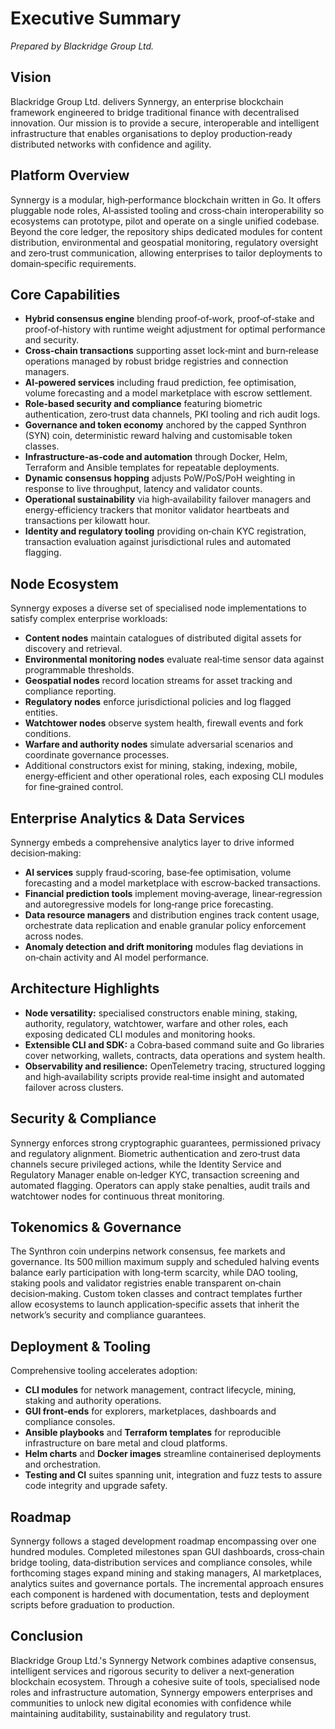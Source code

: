 # Executive Summary

*Prepared by Blackridge Group Ltd.*

## Vision
Blackridge Group Ltd. delivers Synnergy, an enterprise blockchain framework engineered to bridge traditional finance with decentralised innovation. Our mission is to provide a secure, interoperable and intelligent infrastructure that enables organisations to deploy production‑ready distributed networks with confidence and agility.

## Platform Overview
Synnergy is a modular, high‑performance blockchain written in Go. It offers pluggable node roles, AI‑assisted tooling and cross‑chain interoperability so ecosystems can prototype, pilot and operate on a single unified codebase. Beyond the core ledger, the repository ships dedicated modules for content distribution, environmental and geospatial monitoring, regulatory oversight and zero‑trust communication, allowing enterprises to tailor deployments to domain‑specific requirements.

## Core Capabilities
- **Hybrid consensus engine** blending proof‑of‑work, proof‑of‑stake and proof‑of‑history with runtime weight adjustment for optimal performance and security.
- **Cross‑chain transactions** supporting asset lock‑mint and burn‑release operations managed by robust bridge registries and connection managers.
- **AI‑powered services** including fraud prediction, fee optimisation, volume forecasting and a model marketplace with escrow settlement.
- **Role‑based security and compliance** featuring biometric authentication, zero‑trust data channels, PKI tooling and rich audit logs.
- **Governance and token economy** anchored by the capped Synthron (SYN) coin, deterministic reward halving and customisable token classes.
- **Infrastructure‑as‑code and automation** through Docker, Helm, Terraform and Ansible templates for repeatable deployments.
- **Dynamic consensus hopping** adjusts PoW/PoS/PoH weighting in response to live throughput, latency and validator counts.
- **Operational sustainability** via high‑availability failover managers and energy‑efficiency trackers that monitor validator heartbeats and transactions per kilowatt hour.
- **Identity and regulatory tooling** providing on‑chain KYC registration, transaction evaluation against jurisdictional rules and automated flagging.

## Node Ecosystem
Synnergy exposes a diverse set of specialised node implementations to satisfy complex enterprise workloads:
- **Content nodes** maintain catalogues of distributed digital assets for discovery and retrieval.
- **Environmental monitoring nodes** evaluate real‑time sensor data against programmable thresholds.
- **Geospatial nodes** record location streams for asset tracking and compliance reporting.
- **Regulatory nodes** enforce jurisdictional policies and log flagged entities.
- **Watchtower nodes** observe system health, firewall events and fork conditions.
- **Warfare and authority nodes** simulate adversarial scenarios and coordinate governance processes.
- Additional constructors exist for mining, staking, indexing, mobile, energy‑efficient and other operational roles, each exposing CLI modules for fine‑grained control.

## Enterprise Analytics & Data Services
Synnergy embeds a comprehensive analytics layer to drive informed decision‑making:
- **AI services** supply fraud‑scoring, base‑fee optimisation, volume forecasting and a model marketplace with escrow‑backed transactions.
- **Financial prediction tools** implement moving‑average, linear‑regression and autoregressive models for long‑range price forecasting.
- **Data resource managers** and distribution engines track content usage, orchestrate data replication and enable granular policy enforcement across nodes.
- **Anomaly detection and drift monitoring** modules flag deviations in on‑chain activity and AI model performance.

## Architecture Highlights
- **Node versatility:** specialised constructors enable mining, staking, authority, regulatory, watchtower, warfare and other roles, each exposing dedicated CLI modules and monitoring hooks.
- **Extensible CLI and SDK:** a Cobra‑based command suite and Go libraries cover networking, wallets, contracts, data operations and system health.
- **Observability and resilience:** OpenTelemetry tracing, structured logging and high‑availability scripts provide real‑time insight and automated failover across clusters.

## Security & Compliance
Synnergy enforces strong cryptographic guarantees, permissioned privacy and regulatory alignment. Biometric authentication and zero‑trust data channels secure privileged actions, while the Identity Service and Regulatory Manager enable on‑ledger KYC, transaction screening and automated flagging. Operators can apply stake penalties, audit trails and watchtower nodes for continuous threat monitoring.

## Tokenomics & Governance
The Synthron coin underpins network consensus, fee markets and governance. Its 500 million maximum supply and scheduled halving events balance early participation with long‑term scarcity, while DAO tooling, staking pools and validator registries enable transparent on‑chain decision‑making. Custom token classes and contract templates further allow ecosystems to launch application‑specific assets that inherit the network’s security and compliance guarantees.

## Deployment & Tooling
Comprehensive tooling accelerates adoption:
- **CLI modules** for network management, contract lifecycle, mining, staking and authority operations.
- **GUI front‑ends** for explorers, marketplaces, dashboards and compliance consoles.
- **Ansible playbooks** and **Terraform templates** for reproducible infrastructure on bare metal and cloud platforms.
- **Helm charts** and **Docker images** streamline containerised deployments and orchestration.
- **Testing and CI** suites spanning unit, integration and fuzz tests to assure code integrity and upgrade safety.

## Roadmap
Synnergy follows a staged development roadmap encompassing over one hundred modules. Completed milestones span GUI dashboards, cross‑chain bridge tooling, data‑distribution services and compliance consoles, while forthcoming stages expand mining and staking managers, AI marketplaces, analytics suites and governance portals. The incremental approach ensures each component is hardened with documentation, tests and deployment scripts before graduation to production.

## Conclusion
Blackridge Group Ltd.'s Synnergy Network combines adaptive consensus, intelligent services and rigorous security to deliver a next‑generation blockchain ecosystem. Through a cohesive suite of tools, specialised node roles and infrastructure automation, Synnergy empowers enterprises and communities to unlock new digital economies with confidence while maintaining auditability, sustainability and regulatory trust.

